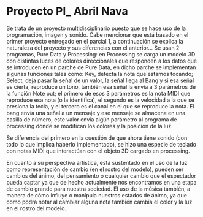 # Proyecto PI_ Abril Nava

Se trata de un proyecto multidisciplinario puesto que se hace uso de la programación, imagen y sonido. 
Cabe mencionar que está basado en el primer proyecto entregado en el parcial 1, a continuación se explica la naturaleza del proyecto y sus diferencias con el anterior…
Se usan 2 programas, Pure Data y Processing: en Processing se carga un modelo 3D con distintas luces de colores direccionales que responden a los datos que se introducen en un parche de Pure Data, en dicho parche se implementan algunas funciones tales como:
Key, detecta la nota que estamos tocando; Select, deja pasar la señal de un valor, la señal llega al Bang y si esa señal es cierta, reproduce un tono, también esa señal la envía a 3 parámetros de la función Note out; el primero de esos 3 parámetros es la nota MIDI que reproduce esa nota (o la identifica), el segundo es la velocidad a la que se presiona la tecla, y el tercero es el canal en el que se reproduce la nota.
El bang envía una señal a un mensaje y ese mensaje se almacena en una casilla de número, este valor envía algún parámetro al programa de processing donde se modifican los colores y la posición de la luz. 

Se diferencia del primero en la cuestión de que ahora tiene sonido (con todo lo que implica haberlo implementado), se hizo una especie de teclado con notas MIDI que interactúan con el objeto 3D cargado en processing.


En cuanto a su perspectiva artística, está sustentado en el uso de la luz como representación de cambio (en el rostro del modelo), pueden ser cambios del ánimo, del pensamiento o cualquier cambio que el espectador pueda captar ya que de hecho actualmente nos encontramos en una etapa de cambio grande para nuestra sociedad. 
El uso de la música también, a manera de cómo influye o manipula nuestros estados de ánimo, ya que como podrá notar al cambiar alguna nota también cambia el color y la luz en el rostro del modelo. 
